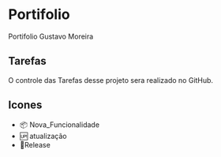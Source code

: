 # Portifolio

Portifolio Gustavo Moreira
## Tarefas

O controle das Tarefas desse projeto sera realizado no GitHub.
## Icones

- :package: Nova_Funcionalidade
- :up: atualização
- :checkered_flag:Release
